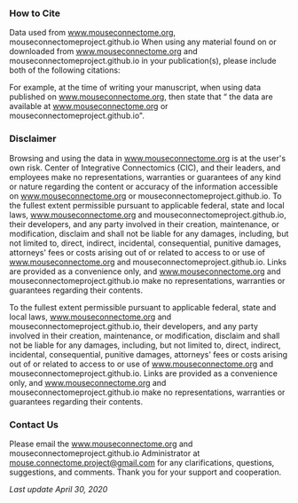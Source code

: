 
### How to Cite

Data used from www.mouseconnectome.org, mouseconnectomeproject.github.io
When using any material found on or downloaded from www.mouseconnectome.org and mouseconnectomeproject.github.io in your publication(s), please include both of the following citations:

For example, at the time of writing your manuscript, when using data published on www.mouseconnectome.org, then state that
“ the data are available at www.mouseconnectome.org or mouseconnectomeproject.github.io".

### Disclaimer

Browsing and using the data in www.mouseconnectome.org is at the user's own risk. Center of Integrative Connectomics (CIC), and their leaders, and employees make no representations, warranties or guarantees of any kind or nature regarding the content or accuracy of the information accessible on www.mouseconnectome.org or mouseconnectomeproject.github.io. To the fullest extent permissible pursuant to applicable federal, state and local laws, www.mouseconnectome.org and mouseconnectomeproject.github.io, their developers, and any party involved in their creation, maintenance, or modification, disclaim and shall not be liable for any damages, including, but not limited to, direct, indirect, incidental, consequential, punitive damages, attorneys' fees or costs arising out of or related to access to or use of www.mouseconnectome.org and mouseconnectomeproject.github.io. Links are provided as a convenience only, and www.mouseconnectome.org and mouseconnectomeproject.github.io make no representations, warranties or guarantees regarding their contents.

To the fullest extent permissible pursuant to applicable federal, state and local laws, www.mouseconnectome.org and mouseconnectomeproject.github.io, their developers, and any party involved in their creation, maintenance, or modification, disclaim and shall not be liable for any damages, including, but not limited to, direct, indirect, incidental, consequential, punitive damages, attorneys' fees or costs arising out of or related to access to or use of www.mouseconnectome.org and mouseconnectomeproject.github.io. Links are provided as a convenience only, and www.mouseconnectome.org and mouseconnectomeproject.github.io make no representations, warranties or guarantees regarding their contents.

### Contact Us

Please email the www.mouseconnectome.org and mouseconnectomeproject.github.io Administrator at mouse.connectome.project@gmail.com for any clarifications, questions, suggestions, and comments. Thank you for your support and cooperation.

<em>Last update April 30, 2020</em>
